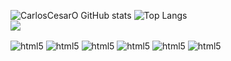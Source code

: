 ![CarlosCesarO GitHub stats](https://github-readme-stats.vercel.app/api?username=CarlosCesarO&show_icons=true&theme=transparent)
![Top Langs](https://github-readme-stats.vercel.app/api/top-langs/?username=CarlosCesarO&hide_progress=false)  
<img  align="center"  src="https://github-readme-stats.CarlosCesarO.vercel.app/api/top-langs/?username=1010nishant&theme=dark&hide_border=false&no-bg=true&no-frame=true&langs_count=10"/>


<div style="display: inline_block">
  <img align="center" alt="html5" src="https://img.shields.io/badge/HTML-239120?style=for-the-badge&logo=html5&logoColor=white"/>
  <img align="center" alt="html5" src="https://img.shields.io/badge/JavaScript-F7DF1E?style=for-the-badge&logo=javascript&logoColor=black"/>
  <img align="center" alt="html5" src="https://img.shields.io/badge/Python-14354C?style=for-the-badge&logo=python&logoColor=white"/>
  <img align="center" alt="html5" src="https://img.shields.io/badge/React-20232A?style=for-the-badge&logo=react&logoColor=61DAFB"/>
  <img align="center" alt="html5" src="https://img.shields.io/badge/Tailwind_CSS-38B2AC?style=for-the-badge&logo=tailwind-css&logoColor=white"/>
  <img align="center" alt="html5" src="https://img.shields.io/badge/Ubuntu-E95420?style=for-the-badge&logo=ubuntu&logoColor=white"/>

  
</div>
